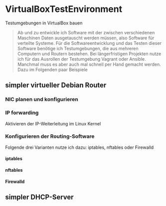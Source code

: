 # VirtualBoxTestEnvironment
Testumgebungen in VirtualBox bauen
>Ab und zu entwickle ich Software mit der zwischen verschiedenen Maschinen Daten ausgetauscht werden müssen, also Software für verteilte Systeme.
>Für die Softwareentwicklung und das Testen dieser Software benötige ich Testumgebungen, die aus mehreren Computern und Routern bestehen.
>Bei längerfristigen Projekten nutze ich für das Ausrollen der Testumgebung Vagrant oder Ansible. Manchmal muss es aber auch mal schnell per Hand gemacht werden. Dazu im Folgenden paar Beispiele

## simpler virtueller Debian Router
### NIC planen und konfigurieren
### IP forwarding
Aktivieren der IP-Weiterleitung im Linux Kernel
### Konfigurieren der Routing-Software
Folgende drei Varianten nutze ich dazu: iptables, nftables oder Firewalld
#### iptables
#### nftables
#### Firewalld
## simpler DHCP-Server
